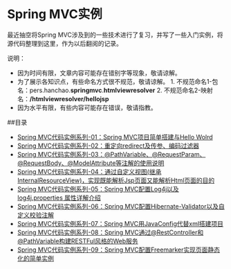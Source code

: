 # Spring MVC实例
最近抽空将Spring MVC涉及到的一些技术进行了复习，并写了一些入门实例，将源代码整理到这里，作为以后翻阅的记录。

说明：
- 因为时间有限，文章内容可能存在错别字等现象，敬请谅解。
- 为了展示各知识点，有些命名方式很不规范，敬请谅解。
		1. 不规范命名1-包名：pers.hanchao.**springmvc**.**htmlviewresolver**
		2. 不规范命名2-映射名：**/htmlviewresolver/hellojsp**
- 因为水平有限，有些内容可能存在错误，敬请指教。

##目录

- [Spring MVC代码实例系列-01：Spring MVC项目简单搭建与Hello Wolrd](http://blog.csdn.net/hanchao5272/article/details/79052358)
- [Spring MVC代码实例系列-02：重定向redirect及传参、编码过滤器](http://blog.csdn.net/hanchao5272/article/details/79053688)
- [Spring MVC代码实例系列-03：@PathVariable、@RequestParam、@RequestBody、@ModelAttribute等注解的使用说明](http://blog.csdn.net/hanchao5272/article/details/79069996)
- [Spring MVC代码实例系列-04：通过自定义视图(继承InternalResourceView)，实现既能解析Jsp页面又能解析Html页面的目的](http://blog.csdn.net/hanchao5272/article/details/79101520)
- [Spring MVC代码实例系列-05：Spring MVC配置Log4j以及 log4j.properties 属性详解介绍](http://blog.csdn.net/hanchao5272/article/details/79111105)
- [Spring MVC代码实例系列-06：Spring MVC配置Hibernate-Validator以及自定义校验注解](http://blog.csdn.net/hanchao5272/article/details/79115467)
- [Spring MVC代码实例系列-07：Spring MVC用JavaConfig代替xml搭建项目](http://blog.csdn.net/hanchao5272/article/details/79116391)
- [Spring MVC代码实例系列-08：Spring MVC通过@RestController和@PathVariable构建RESTFul风格的Web服务](http://blog.csdn.net/hanchao5272/article/details/79119124)
- [Spring MVC代码实例系列-09：Spring MVC配置Freemarker实现页面静态化的简单实例](http://blog.csdn.net/hanchao5272/article/details/79122049)